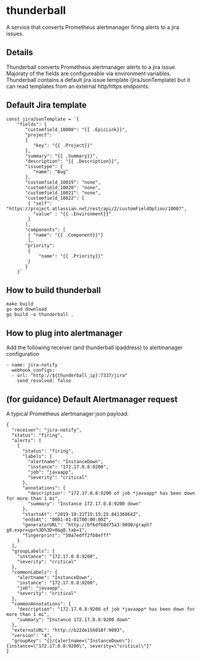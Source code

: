 # thunderball
A service that converts Prometheus alertmanager firing alerts to a jira issues.

## Details
Thunderball converts Prometheus alertmanager alerts to a jira issue. Majoraty of the fields are configureable via environment variables. Thunderball contains a default jira issue template (jiraJsonTemplate) but it can read templates from an external http/https endpoints. 

## Default Jira template
```
const jiraJsonTemplate = `{
    "fields": {
       "customfield_10008": "{{ .EpicLink}}",
       "project":
       {
          "key": "{{ .Project}}"
       },
       "summary": "{{ .Summary}}",
       "description": "{{ .Description}}",
       "issuetype": {
          "name": "Bug"
       },
       "customfield_10019": "none",
       "customfield_10020": "none",
       "customfield_10021": "none",
       "customfield_10022": [
		{ "self": "https://project.atlassian.net/rest/api/2/customFieldOption/10007",
		  "value" : "{{ .Environment}}"
		}
	   ],
       "components": [
		{ "name": "{{ .Component}}"}
		],
	   "priority":
		{
			"name": "{{ .Priority}}"
		} 
	   }
    }`
 ```
 
## How to build thunderball
```
make build
go mod download
go build -o thunderball .
```

## How to plug into alertmanager
Add the following receiver (and thunderball ipaddress) to alertmanager configuration
```
- name: jira-notify
  webhook_configs:
  - url: "http://${thunderball_ip}:7337/jira"
    send_resolved: false
```

## (for guidance) Default Alertmanager request
A typical Prometheus alertmanager json payload:

```
{
  "receiver": "jira-notify",
  "status": "firing",
  "alerts": [
    {
      "status": "firing",
      "labels": {
        "alertname": "InstanceDown",
        "instance": "172.17.0.8:9200",
        "job": "javaapp",
        "severity": "critical"
      },
      "annotations": {
        "description": "172.17.0.8:9200 of job *javaapp* has been down for more than 1 mi",
        "summary": "Instance 172.17.0.8:9200 down"
      },
      "startsAt": "2019-10-31T15:15:25.84136864Z",
      "endsAt": "0001-01-01T00:00:00Z",
      "generatorURL": "http://bf6dfb8d75a3:9090/graph?g0.expr=up+%3D%3D+0&g0.tab=1",
      "fingerprint": "50a7edff2fb8efff"
    }
  ],
  "groupLabels": {
    "instance": "172.17.0.8:9200",
    "severity": "critical"
  },
  "commonLabels": {
    "alertname": "InstanceDown",
    "instance": "172.17.0.8:9200",
    "job": "javaapp",
    "severity": "critical"
  },
  "commonAnnotations": {
    "description": "172.17.0.8:9200 of job *javaapp* has been down for more than 1 mi",
    "summary": "Instance 172.17.0.8:9200 down"
  },
  "externalURL": "http://b22de154018f:9093",
  "version": "4",
  "groupKey": "{}/{alertname=\"InstanceDown\"}:{instance=\"172.17.0.8:9200\", severity=\"critical\"}"
}
```

